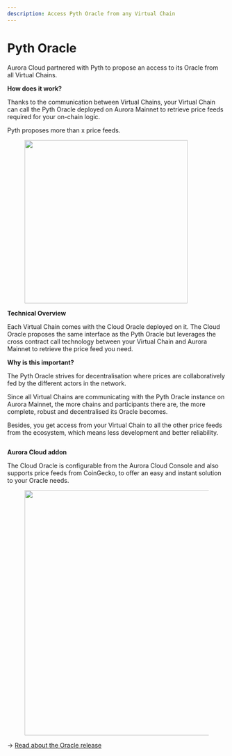 ```yaml
---
description: Access Pyth Oracle from any Virtual Chain
---
```


# Pyth Oracle

Aurora Cloud partnered with Pyth to propose an access to its Oracle from all Virtual Chains.

**How does it work?**

Thanks to the communication between Virtual Chains, your Virtual Chain can call the Pyth Oracle deployed on Aurora Mainnet to retrieve price feeds required for your on-chain logic.

Pyth proposes more than x price feeds.

<figure><img src="/img/.gitbook/assets/Frame 827 (4).png" alt="" width="375"></img><figcaption></figcaption></figure>

**Technical Overview**

Each Virtual Chain comes with the Cloud Oracle deployed on it. The Cloud Oracle proposes the same interface as the Pyth Oracle but leverages the cross contract call technology between your Virtual Chain and Aurora Mainnet to retrieve the price feed you need.



**Why is this important?**

The Pyth Oracle strives for decentralisation where prices are collaboratively fed by the different actors in the network.

Since all Virtual Chains are communicating with the Pyth Oracle instance on Aurora Mainnet, the more chains and participants there are, the more complete, robust and decentralised its Oracle becomes.

Besides, you get access from your Virtual Chain to all the other price feeds from the ecosystem, which means less development and better reliability.

<figure><img src="/img/.gitbook/assets/image (3).png" alt=""></img><figcaption></figcaption></figure>



**Aurora Cloud addon**

The Cloud Oracle is configurable from the Aurora Cloud Console and also supports price feeds from CoinGecko, to offer an easy and instant solution to your Oracle needs.

<figure><img src="/img/.gitbook/assets/image (4).png" alt="" width="563"></img><figcaption></figcaption></figure>

\-> [Read about the Oracle release](https://aurora.dev/blog/aurora-cloud-data-oracle-powering-your-virtual-chain-with-reliable-data)
